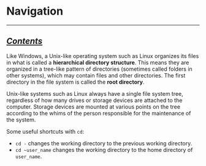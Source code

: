 # Navigation

---
***[Contents](00-intro.md)***
---

Like Windows, a Unix-like operating system such as Linux organizes its files in
what is called a **hierarchical directory structure**. This means they are
organized in a tree-like pattern of directories (sometimes called folders in
other systems), which may contain files and other directories. The first
directory in the file system is called the **root directory**.

Unix-like systems such as Linux always have a single file system tree,
regardless of how many drives or storage devices are attached to the computer.
Storage devices are mounted at various points on the tree according to the
whims of the person responsible for the maintenance of the system. 

Some useful shortcuts with `cd`:

- `cd -` changes the working directory to the previous working directory.
- `cd ~user_name` changes the working directory to the home directory of
  `user_name`. 
